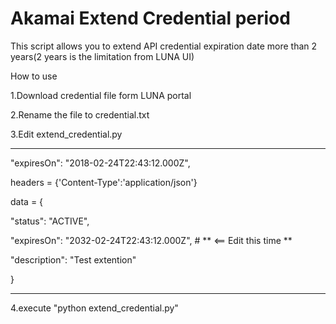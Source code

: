 # Akamai Extend Credential period
This script allows you to extend API credential expiration date more than 2 years(2 years is the limitation from LUNA UI)

How to use

1.Download credential file form LUNA portal

2.Rename the file to credential.txt

3.Edit extend_credential.py

-----------------------

"expiresOn": "2018-02-24T22:43:12.000Z",

headers = {'Content-Type':'application/json'}

data = {

   "status": "ACTIVE",

   "expiresOn": "2032-02-24T22:43:12.000Z",  # ** <== Edit this time **

   "description": "Test extention"

}

-----------------------

4.execute "python extend_credential.py"
